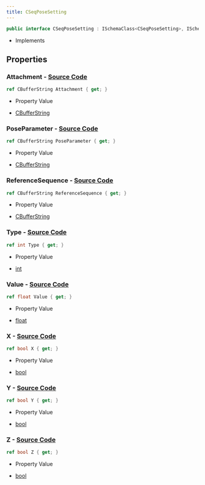 ```yaml
---
title: CSeqPoseSetting
---
```


```csharp
public interface CSeqPoseSetting : ISchemaClass<CSeqPoseSetting>, ISchemaField, ISchemaClass, INativeHandle
```

- Implements

## Properties

### **Attachment** - [Source Code](https://github.com/swiftly-solution/swiftlys2/blob/main/managed/src/SwiftlyS2.Generated/Schemas/Interfaces/CSeqPoseSetting.cs#L18)

```csharp
ref CBufferString Attachment { get; }
```

- Property Value

- [CBufferString](/docs/api/shared/natives/cbufferstring)

### **PoseParameter** - [Source Code](https://github.com/swiftly-solution/swiftlys2/blob/main/managed/src/SwiftlyS2.Generated/Schemas/Interfaces/CSeqPoseSetting.cs#L16)

```csharp
ref CBufferString PoseParameter { get; }
```

- Property Value

- [CBufferString](/docs/api/shared/natives/cbufferstring)

### **ReferenceSequence** - [Source Code](https://github.com/swiftly-solution/swiftlys2/blob/main/managed/src/SwiftlyS2.Generated/Schemas/Interfaces/CSeqPoseSetting.cs#L20)

```csharp
ref CBufferString ReferenceSequence { get; }
```

- Property Value

- [CBufferString](/docs/api/shared/natives/cbufferstring)

### **Type** - [Source Code](https://github.com/swiftly-solution/swiftlys2/blob/main/managed/src/SwiftlyS2.Generated/Schemas/Interfaces/CSeqPoseSetting.cs#L30)

```csharp
ref int Type { get; }
```

- Property Value

- [int](https://learn.microsoft.com/dotnet/api/system.int32)

### **Value** - [Source Code](https://github.com/swiftly-solution/swiftlys2/blob/main/managed/src/SwiftlyS2.Generated/Schemas/Interfaces/CSeqPoseSetting.cs#L22)

```csharp
ref float Value { get; }
```

- Property Value

- [float](https://learn.microsoft.com/dotnet/api/system.single)

### **X** - [Source Code](https://github.com/swiftly-solution/swiftlys2/blob/main/managed/src/SwiftlyS2.Generated/Schemas/Interfaces/CSeqPoseSetting.cs#L24)

```csharp
ref bool X { get; }
```

- Property Value

- [bool](https://learn.microsoft.com/dotnet/api/system.boolean)

### **Y** - [Source Code](https://github.com/swiftly-solution/swiftlys2/blob/main/managed/src/SwiftlyS2.Generated/Schemas/Interfaces/CSeqPoseSetting.cs#L26)

```csharp
ref bool Y { get; }
```

- Property Value

- [bool](https://learn.microsoft.com/dotnet/api/system.boolean)

### **Z** - [Source Code](https://github.com/swiftly-solution/swiftlys2/blob/main/managed/src/SwiftlyS2.Generated/Schemas/Interfaces/CSeqPoseSetting.cs#L28)

```csharp
ref bool Z { get; }
```

- Property Value

- [bool](https://learn.microsoft.com/dotnet/api/system.boolean)


